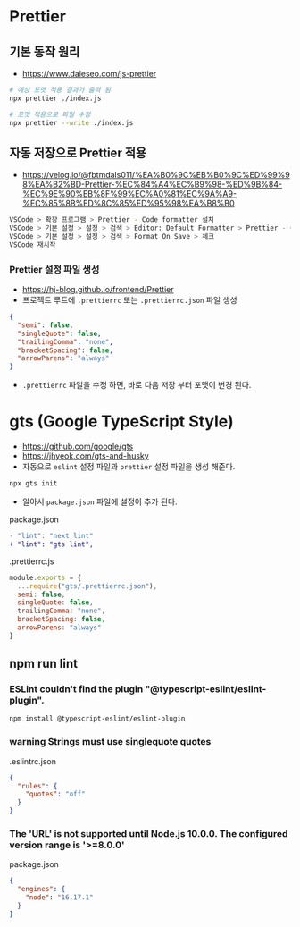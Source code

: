 # Prettier
## 기본 동작 원리
* https://www.daleseo.com/js-prettier
```sh
# 예상 포맷 적용 결과가 출력 됨
npx prettier ./index.js

# 포맷 적용으로 파일 수정
npx prettier --write ./index.js
```

## 자동 저장으로 Prettier 적용
* https://velog.io/@fbtmdals011/%EA%B0%9C%EB%B0%9C%ED%99%98%EA%B2%BD-Prettier-%EC%84%A4%EC%B9%98-%ED%9B%84-%EC%9E%90%EB%8F%99%EC%A0%81%EC%9A%A9-%EC%85%8B%ED%8C%85%ED%95%98%EA%B8%B0
```sh
VSCode > 확장 프로그램 > Prettier - Code formatter 설치
VSCode > 기본 설정 > 설정 > 검색 > Editor: Default Formatter > Prettier - Code formatter 선택
VSCode > 기본 설정 > 설정 > 검색 > Format On Save > 체크
VSCode 재시작
```

### Prettier 설정 파일 생성
* https://hj-blog.github.io/frontend/Prettier
* 프로젝트 루트에 `.prettierrc` 또는 `.prettierrc.json` 파일 생성
```json
{
  "semi": false,
  "singleQuote": false,
  "trailingComma": "none",
  "bracketSpacing": false,
  "arrowParens": "always"
}
```
* `.prettierrc` 파일을 수정 하면, 바로 다음 저장 부터 포맷이 변경 된다.

# gts (Google TypeScript Style)
* https://github.com/google/gts
* https://jhyeok.com/gts-and-husky
* 자동으로 `eslint` 설정 파일과 `prettier` 설정 파일을 생성 해준다.
```sh
npx gts init
```
* 알아서 `package.json` 파일에 설정이 추가 된다.

package.json
```diff
- "lint": "next lint"
+ "lint": "gts lint",
```

.prettierrc.js
```js
module.exports = {
  ...require("gts/.prettierrc.json"),
  semi: false,
  singleQuote: false,
  trailingComma: "none",
  bracketSpacing: false,
  arrowParens: "always"
}
```

## npm run lint
### ESLint couldn't find the plugin "@typescript-eslint/eslint-plugin".
```sh
npm install @typescript-eslint/eslint-plugin
```

### warning Strings must use singlequote quotes
.eslintrc.json
```json
{
  "rules": {
    "quotes": "off"
  }
}
```

### The 'URL' is not supported until Node.js 10.0.0. The configured version range is '>=8.0.0'
package.json
```json
{
  "engines": {
    "node": "16.17.1"
  }
}
```
